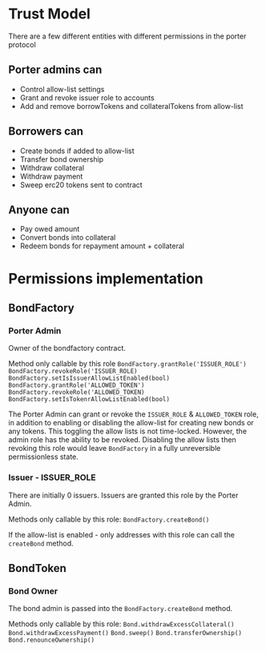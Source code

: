 # Trust Model

There are a few different entities with different permissions in the porter protocol

## Porter admins can

- Control allow-list settings
- Grant and revoke issuer role to accounts
- Add and remove borrowTokens and collateralTokens from allow-list

## Borrowers can

- Create bonds if added to allow-list
- Transfer bond ownership
- Withdraw collateral
- Withdraw payment
- Sweep erc20 tokens sent to contract

## Anyone can

- Pay owed amount
- Convert bonds into collateral
- Redeem bonds for repayment amount + collateral

# Permissions implementation

## BondFactory

### Porter Admin

Owner of the bondfactory contract.

Method only callable by this role
`BondFactory.grantRole('ISSUER_ROLE')`
`BondFactory.revokeRole('ISSUER_ROLE)`
`BondFactory.setIsIssuerAllowListEnabled(bool)`
`BondFactory.grantRole('ALLOWED_TOKEN')`
`BondFactory.revokeRole('ALLOWED_TOKEN)`
`BondFactory.setIsTokenrAllowListEnabled(bool)`

The Porter Admin can grant or revoke the `ISSUER_ROLE` & `ALLOWED_TOKEN` role, in addition to enabling or disabling the allow-list for creating new bonds or any tokens. This toggling the allow lists is not time-locked. However, the admin role has the ability to be revoked. Disabling the allow lists then revoking this role would leave `BondFactory` in a fully unreversible permissionless state.

### Issuer - ISSUER_ROLE

There are initially 0 issuers. Issuers are granted this role by the Porter Admin.

Methods only callable by this role:
`BondFactory.createBond()`

If the allow-list is enabled - only addresses with this role can call the `createBond` method.

## BondToken

### Bond Owner

The bond admin is passed into the `BondFactory.createBond` method.

Methods only callable by this role:
`Bond.withdrawExcessCollateral()`
`Bond.withdrawExcessPayment()`
`Bond.sweep()`
`Bond.transferOwnership()`
`Bond.renounceOwnership()`

